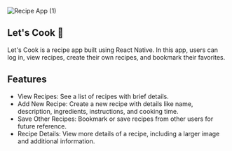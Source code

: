 ![Recipe App (1)](https://github.com/sanketbodke/recipe-mobile-app/assets/84568517/32b88971-43fe-472c-b8b9-d7c11b5a6b31)

## Let's Cook 🍲 

Let's Cook is a recipe app built using React Native. In this app, users can log in, view recipes, create their own recipes, and bookmark their favorites. 

## Features

* View Recipes: See a list of recipes with brief details.
* Add New Recipe: Create a new recipe with details like name, description, ingredients, instructions, and cooking time.
* Save Other Recipes: Bookmark or save recipes from other users for future reference.
* Recipe Details: View more details of a recipe, including a larger image and additional information.
